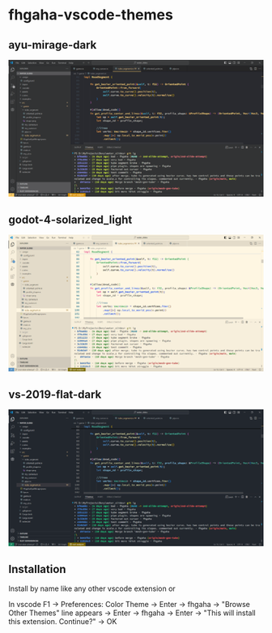 # fhgaha-vscode-themes

## ayu-mirage-dark
![](./github/ayu-mirage-dark-color-theme.png)

## godot-4-solarized_light
![](./github/godot-4-solarized_light-color-theme.png)

## vs-2019-flat-dark
![](./github/vs-2019-flat-dark-color-theme.png)

## Installation
Install by name like any other vscode extension or

In vscode F1 -> Preferences: Color Theme -> Enter -> fhgaha -> "Browse Other Themes" line appears -> Enter -> fhgaha -> Enter ->
"This will install this extension. Continue?" -> OK
